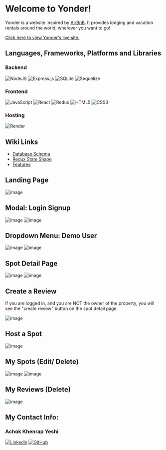 # Welcome to Yonder!

Yonder is a website inspired by [AirBnB](https://airbnb.com/). It provides lodging and vacation rentals around the world, wherever you want to go!

[Click here to view Yonder's live site.](https://airbnb-xfvw.onrender.com/)

## Languages, Frameworks, Platforms and Libraries

### Backend

![NodeJS](https://img.shields.io/badge/node.js-6DA55F?style=for-the-badge&logo=node.js&logoColor=white) ![Express.js](https://img.shields.io/badge/express.js-%23404d59.svg?style=for-the-badge&logo=express&logoColor=%2361DAFB) ![SQLite](https://img.shields.io/badge/sqlite-%2307405e.svg?style=for-the-badge&logo=sqlite&logoColor=white) ![Sequelize](https://img.shields.io/badge/Sequelize-52B0E7?style=for-the-badge&logo=Sequelize&logoColor=white)

### Frontend

![JavaScript](https://img.shields.io/badge/javascript-%23323330.svg?style=for-the-badge&logo=javascript&logoColor=%23F7DF1E) ![React](https://img.shields.io/badge/react-%2320232a.svg?style=for-the-badge&logo=react&logoColor=%2361DAFB) ![Redux](https://img.shields.io/badge/redux-%23593d88.svg?style=for-the-badge&logo=redux&logoColor=white) ![HTML5](https://img.shields.io/badge/html5-%23E34F26.svg?style=for-the-badge&logo=html5&logoColor=white) ![CSS3](https://img.shields.io/badge/css3-%231572B6.svg?style=for-the-badge&logo=css3&logoColor=white)

### Hosting

![Render](https://img.shields.io/badge/Render-%46E3B7.svg?style=for-the-badge&logo=render&logoColor=white)

## Wiki Links

- [Database Schema](https://github.com/akyoshicode/airBnB/wiki/Database-Schema)
- [Redux State Shape](https://github.com/akyoshicode/airBnB/wiki/Redux-Store-Shape)
- [Features](https://github.com/akyoshicode/airBnB/wiki/Feature-List)

## Landing Page

![image](https://user-images.githubusercontent.com/105009371/208249665-7ca029b7-3bba-49a4-9a38-3327a201c44f.png)

## Modal: Login Signup

![image](https://user-images.githubusercontent.com/105009371/208254680-2ac53a8e-c618-4afb-a64f-59588700f4d4.png)
![image](https://user-images.githubusercontent.com/105009371/208254685-10b57f0f-ac9d-4d86-9515-512ba8d21672.png)

## Dropdown Menu: Demo User

![image](https://user-images.githubusercontent.com/105009371/208250405-04c6d8d0-607c-408a-a79d-056cd2586bfc.png)
![image](https://user-images.githubusercontent.com/105009371/208250411-a41cb0ae-4048-47e8-9b71-6c7e55b52c3f.png)

## Spot Detail Page

![image](https://user-images.githubusercontent.com/105009371/208353411-1144bc9c-8d5a-4dd1-9345-7e9a980eeb9b.png)
![image](https://user-images.githubusercontent.com/105009371/208353398-0a2fc221-0025-4df1-ba8c-d65002cf38fc.png)

## Create a Review

If you are logged in, and you are NOT the owner of the property, you will see the "create review" button on the spot detail page.

![image](https://user-images.githubusercontent.com/105009371/208353557-93c6ce9b-9f37-41d5-989e-86286ea4bbde.png)

## Host a Spot

![image](https://user-images.githubusercontent.com/105009371/208250580-89153c15-636d-4e79-a309-17a641b31826.png)

## My Spots (Edit/ Delete)

![image](https://user-images.githubusercontent.com/105009371/208254463-fa2e9f7b-7685-46fa-a028-c4875e40df46.png)
![image](https://user-images.githubusercontent.com/105009371/208254481-9596a8fb-7ef0-4735-8aeb-dca8dd0261ec.png)

## My Reviews (Delete)

![image](https://user-images.githubusercontent.com/105009371/208353792-a24c9fa9-db2e-462a-84bf-362438e3876b.png)

## My Contact Info:

### Achok Khenrap Yeshi

[![Linkedin][linkedin-color]][akyeshi-linkedin]
[![GitHub][github-color]][akyeshi-github]

<!-- MARKDOWN LINKS & IMAGES -->
<!-- https://www.markdownguide.org/basic-syntax/#reference-style-links -->

[linkedin-shield]: https://img.shields.io/badge/-LinkedIn-black.svg?style=for-the-badge&logo=linkedin&colorB=555
[linkedin-color]: https://img.shields.io/badge/linkedin-%230077B5.svg?style=for-the-badge&logo=linkedin&logoColor=white
[akyeshi-linkedin]: https://www.linkedin.com/in/akyeshi/
[github-color]: https://img.shields.io/badge/github-%23121011.svg?style=for-the-badge&logo=github&logoColor=white
[akyeshi-github]: https://github.com/akyoshicode

